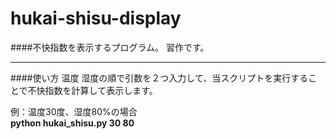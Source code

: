 # hukai-shisu-display
####不快指数を表示するプログラム。
習作です。

-----
####使い方
温度 湿度の順で引数を２つ入力して、当スクリプトを実行することで不快指数を計算して表示します。

例：温度30度、湿度80%の場合<br>
**python hukai_shisu.py 30 80**
